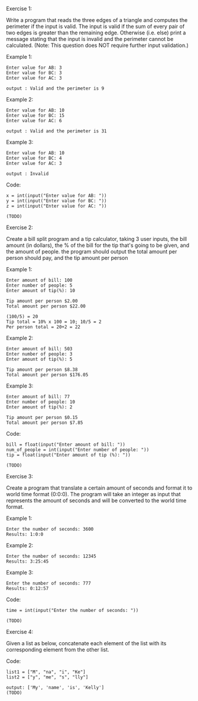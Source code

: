 Exercise 1:

Write a program that reads the three edges of a triangle 
and computes the perimeter if the input is valid. 
The input is valid if the sum of every pair of two edges
is greater than the remaining edge. Otherwise (i.e. else) 
print a message stating that the input is invalid and 
the perimeter cannot be calculated.
(Note: This question does NOT require further input
validation.)


Example 1:

    Enter value for AB: 3
    Enter value for BC: 3
    Enter value for AC: 3

    output : Valid and the perimeter is 9

Example 2:

    Enter value for AB: 10
    Enter value for BC: 15
    Enter value for AC: 6

    output : Valid and the perimeter is 31

Example 3:

    Enter value for AB: 10
    Enter value for BC: 4
    Enter value for AC: 3

    output : Invalid

Code:

    x = int(input("Enter value for AB: "))
    y = int(input("Enter value for BC: "))
    z = int(input("Enter value for AC: "))

    (TODO)


Exercise 2:

Create a bill split program and a tip calculator, taking 3 user inputs, the bill amount (in dollars), the % of the bill for the tip that's going to be given, and
the amount of people. the program should output the total amount per person should pay, and the tip amount per person


Example 1:

    Enter amount of bill: 100
    Enter number of people: 5
    Enter amount of tip(%): 10

    Tip amount per person $2.00
    Total amount per person $22.00

    (100/5) = 20
    Tip total = 10% x 100 = 10; 10/5 = 2
    Per person total = 20+2 = 22

Example 2:

    Enter amount of bill: 503
    Enter number of people: 3
    Enter amount of tip(%): 5

    Tip amount per person $8.38
    Total amount per person $176.05

Example 3:

    Enter amount of bill: 77
    Enter number of people: 10
    Enter amount of tip(%): 2

    Tip amount per person $0.15
    Total amount per person $7.85

Code:

    bill = float(input("Enter amount of bill: "))
    num_of_people = int(input("Enter number of people: "))
    tip = float(input("Enter amount of tip (%): "))

    (TODO)


Exercise 3:

Create a program that translate a certain amount of seconds and format it to world time format (0:0:0). The program will take an integer as input
that represents the amount of seconds and will be converted to the world time format.


Example 1:

    Enter the number of seconds: 3600
    Results: 1:0:0

Example 2:

    Enter the number of seconds: 12345
    Results: 3:25:45

Example 3:

    Enter the number of seconds: 777
    Results: 0:12:57

Code:

    time = int(input("Enter the number of seconds: "))

    (TODO)


Exercise 4:

Given a list as below, concatenate each element of the list with its corresponding element from the other list.

Code:

    list1 = ["M", "na", "i", "Ke"]
    list2 = ["y", "me", "s", "lly"]

    output: ['My', 'name', 'is', 'Kelly']
    (TODO)


